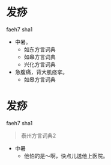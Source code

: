 # 发痧
faeh7 sha1
+ 中暑。
  * 如东方言词典
  * 如皋方言词典
  * 兴化方言词典
+ 急腹痛，背大肌痉挛。
  * 如皋方言词典

# 发痧
faeh7 sha1
> 泰州方言词典2
- 中暑
  - 他怕的是～啊，快点儿送他上医院。
